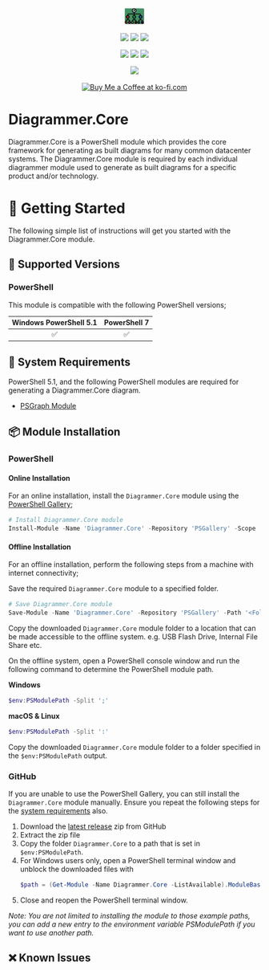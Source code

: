 <p align="center">
    <a href="https://github.com/rebelinux/Diagrammer.Core" alt="Diagrammer"></a>
            <img src='https://raw.githubusercontent.com/rebelinux/Diagrammer.Core/dev/Icons/Diagrammer.png' width="8%" height="8%" /></a>
</p>
<p align="center">
    <a href="https://www.powershellgallery.com/packages/Diagrammer.Core/" alt="PowerShell Gallery Version">
        <img src="https://img.shields.io/powershellgallery/v/Diagrammer.Core.svg" /></a>
    <a href="https://www.powershellgallery.com/packages/Diagrammer.Core/" alt="PS Gallery Downloads">
        <img src="https://img.shields.io/powershellgallery/dt/Diagrammer.Core.svg" /></a>
    <a href="https://www.powershellgallery.com/packages/Diagrammer.Core/" alt="PS Platform">
        <img src="https://img.shields.io/powershellgallery/p/Diagrammer.Core.svg" /></a>
</p>
<p align="center">
    <a href="https://github.com/rebelinux/Diagrammer.Core/graphs/commit-activity" alt="GitHub Last Commit">
        <img src="https://img.shields.io/github/last-commit/rebelinux/Diagrammer.Core/master.svg" /></a>
    <a href="https://raw.githubusercontent.com/rebelinux/Diagrammer.Core/master/LICENSE" alt="GitHub License">
        <img src="https://img.shields.io/github/license/rebelinux/Diagrammer.Core.svg" /></a>
    <a href="https://github.com/rebelinux/Diagrammer.Core/graphs/contributors" alt="GitHub Contributors">
        <img src="https://img.shields.io/github/contributors/rebelinux/Diagrammer.Core.svg"/></a>
</p>
<p align="center">
    <a href="https://twitter.com/rebelinux" alt="Twitter">
            <img src="https://img.shields.io/twitter/follow/rebelinux.svg?style=social"/></a>
</p>

<p align="center">
    <a href='https://ko-fi.com/B0B7DDGZ7' target='_blank'><img height='36' style='border:0px;height:36px;' src='https://cdn.ko-fi.com/cdn/kofi1.png?v=3' border='0' alt='Buy Me a Coffee at ko-fi.com' /></a>
</p>

# Diagrammer.Core

Diagrammer.Core is a PowerShell module which provides the core framework for generating as built diagrams for many common datacenter systems. The Diagrammer.Core module is required by each individual diagrammer module used to generate as built diagrams for a specific product and/or technology.

# :beginner: Getting Started

The following simple list of instructions will get you started with the Diagrammer.Core module.

## :floppy_disk: Supported Versions
### **PowerShell**
This module is compatible with the following PowerShell versions;

| Windows PowerShell 5.1 |    PowerShell 7    |
| :--------------------: | :----------------: |
|   :white_check_mark:   | :white_check_mark: |

## :wrench: System Requirements

PowerShell 5.1, and the following PowerShell modules are required for generating a Diagrammer.Core diagram.

- [PSGraph Module](https://github.com/KevinMarquette/PSGraph)

## :package: Module Installation

### PowerShell
#### Online Installation

For an online installation, install the `Diagrammer.Core` module using the [PowerShell Gallery](https://www.powershellgallery.com/packages?q=Diagrammer.Core);

```powershell
# Install Diagrammer.Core module
Install-Module -Name 'Diagrammer.Core' -Repository 'PSGallery' -Scope 'CurrentUser'
```

#### Offline Installation

For an offline installation, perform the following steps from a machine with internet connectivity;

Save the required `Diagrammer.Core` module to a specified folder.

```powershell
# Save Diagrammer.Core module
Save-Module -Name 'Diagrammer.Core' -Repository 'PSGallery' -Path '<Folder Path>'
```

Copy the downloaded `Diagrammer.Core` module folder to a location that can be made accessible to the offline system.
e.g. USB Flash Drive, Internal File Share etc.

On the offline system, open a PowerShell console window and run the following command to determine the PowerShell module path.

**Windows**

```powershell title=""
$env:PSModulePath -Split ';'
```

**macOS & Linux**

```powershell title=""
$env:PSModulePath -Split ':'
```

Copy the downloaded `Diagrammer.Core` module folder to a folder specified in the `$env:PSModulePath` output.

### **GitHub**
If you are unable to use the PowerShell Gallery, you can still install the `Diagrammer.Core` module manually. Ensure you repeat the following steps for the [system requirements](https://github.com/rebelinux/Diagrammer.Core#wrench-system-requirements) also.

1. Download the [latest release](https://github.com/rebelinux/Diagrammer.Core/releases/latest) zip from GitHub
2. Extract the zip file
3. Copy the folder `Diagrammer.Core` to a path that is set in `$env:PSModulePath`.
4. For Windows users only, open a PowerShell terminal window and unblock the downloaded files with
    ```powershell
    $path = (Get-Module -Name Diagrammer.Core -ListAvailable).ModuleBase; Unblock-File -Path $path\*.psd1; Unblock-File -Path $path\Src\Public\*.ps1
    ```
5. Close and reopen the PowerShell terminal window.

_Note: You are not limited to installing the module to those example paths, you can add a new entry to the environment variable PSModulePath if you want to use another path._

## :x: Known Issues
